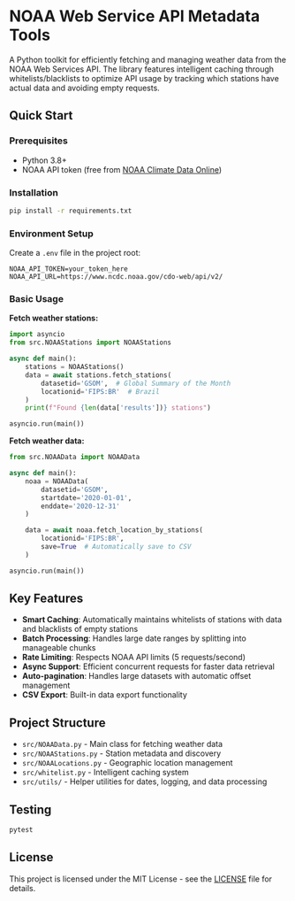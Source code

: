 # NOAA Web Service API Metadata Tools

A Python toolkit for efficiently fetching and managing weather data from the NOAA Web Services API. The library features intelligent caching through whitelists/blacklists to optimize API usage by tracking which stations have actual data and avoiding empty requests.

## Quick Start

### Prerequisites

- Python 3.8+
- NOAA API token (free from [NOAA Climate Data Online](https://www.ncdc.noaa.gov/cdo-web/token))

### Installation

```bash
pip install -r requirements.txt
```

### Environment Setup

Create a `.env` file in the project root:

```
NOAA_API_TOKEN=your_token_here
NOAA_API_URL=https://www.ncdc.noaa.gov/cdo-web/api/v2/
```

### Basic Usage

**Fetch weather stations:**

```python
import asyncio
from src.NOAAStations import NOAAStations

async def main():
    stations = NOAAStations()
    data = await stations.fetch_stations(
        datasetid='GSOM',  # Global Summary of the Month
        locationid='FIPS:BR'  # Brazil
    )
    print(f"Found {len(data['results'])} stations")

asyncio.run(main())
```

**Fetch weather data:**

```python
from src.NOAAData import NOAAData

async def main():
    noaa = NOAAData(
        datasetid='GSOM',
        startdate='2020-01-01',
        enddate='2020-12-31'
    )

    data = await noaa.fetch_location_by_stations(
        locationid='FIPS:BR',
        save=True  # Automatically save to CSV
    )

asyncio.run(main())
```

## Key Features

- **Smart Caching**: Automatically maintains whitelists of stations with data and blacklists of empty stations
- **Batch Processing**: Handles large date ranges by splitting into manageable chunks
- **Rate Limiting**: Respects NOAA API limits (5 requests/second)
- **Async Support**: Efficient concurrent requests for faster data retrieval
- **Auto-pagination**: Handles large datasets with automatic offset management
- **CSV Export**: Built-in data export functionality

## Project Structure

- `src/NOAAData.py` - Main class for fetching weather data
- `src/NOAAStations.py` - Station metadata and discovery
- `src/NOAALocations.py` - Geographic location management
- `src/whitelist.py` - Intelligent caching system
- `src/utils/` - Helper utilities for dates, logging, and data processing

## Testing

```bash
pytest
```

## License

This project is licensed under the MIT License - see the [LICENSE](LICENSE) file for details.
